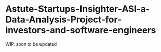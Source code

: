 # Astute-Startups-Insighter-ASI-a-Data-Analysis-Project-for-investors-and-software-engineers

WIP. soon to be updated
